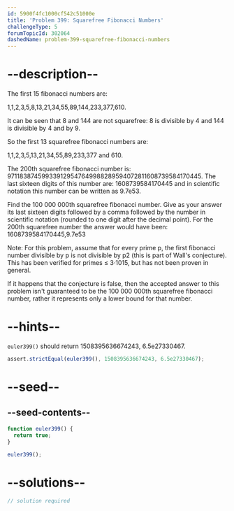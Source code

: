 ```yaml
---
id: 5900f4fc1000cf542c51000e
title: 'Problem 399: Squarefree Fibonacci Numbers'
challengeType: 5
forumTopicId: 302064
dashedName: problem-399-squarefree-fibonacci-numbers
---
```


# --description--

The first 15 fibonacci numbers are:

1,1,2,3,5,8,13,21,34,55,89,144,233,377,610.

It can be seen that 8 and 144 are not squarefree: 8 is divisible by 4 and 144 is divisible by 4 and by 9.

So the first 13 squarefree fibonacci numbers are:

1,1,2,3,5,13,21,34,55,89,233,377 and 610.

The 200th squarefree fibonacci number is: 971183874599339129547649988289594072811608739584170445. The last sixteen digits of this number are: 1608739584170445 and in scientific notation this number can be written as 9.7e53.

Find the 100 000 000th squarefree fibonacci number. Give as your answer its last sixteen digits followed by a comma followed by the number in scientific notation (rounded to one digit after the decimal point). For the 200th squarefree number the answer would have been: 1608739584170445,9.7e53

Note: For this problem, assume that for every prime p, the first fibonacci number divisible by p is not divisible by p2 (this is part of Wall's conjecture). This has been verified for primes ≤ 3·1015, but has not been proven in general.

If it happens that the conjecture is false, then the accepted answer to this problem isn't guaranteed to be the 100 000 000th squarefree fibonacci number, rather it represents only a lower bound for that number.

# --hints--

`euler399()` should return 1508395636674243, 6.5e27330467.

```js
assert.strictEqual(euler399(), 1508395636674243, 6.5e27330467);
```

# --seed--

## --seed-contents--

```js
function euler399() {
  return true;
}

euler399();
```

# --solutions--

```js
// solution required
```
